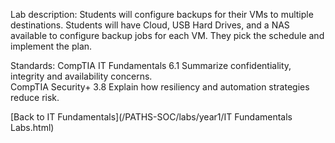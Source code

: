 Lab description: Students will configure backups for their VMs to multiple destinations. Students will have Cloud, USB Hard Drives, and a NAS available to configure backup jobs for each VM. They pick the schedule and implement the plan.

Standards: CompTIA IT Fundamentals 6.1 Summarize confidentiality, integrity and availability concerns. <br>
           CompTIA Security+ 3.8 Explain how resiliency and automation strategies reduce risk.

[Back to IT Fundamentals](/PATHS-SOC/labs/year1/IT Fundamentals Labs.html)
